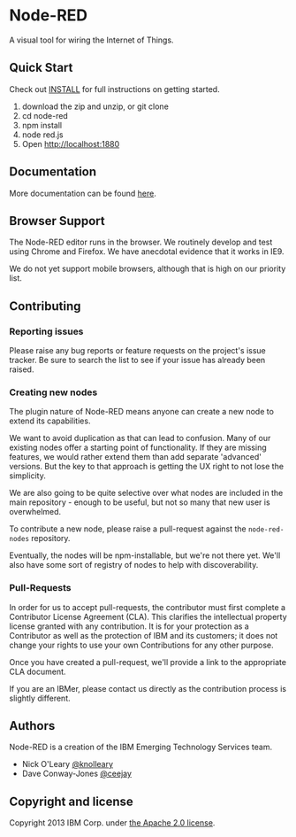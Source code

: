 # Node-RED

A visual tool for wiring the Internet of Things.

## Quick Start

Check out [INSTALL](INSTALL.md) for full instructions on getting started.

1. download the zip and unzip, or git clone
2. cd node-red
3. npm install
4. node red.js
5. Open <http://localhost:1880>

## Documentation

More documentation can be found [here](http://nodered.org/docs).

## Browser Support

The Node-RED editor runs in the browser. We routinely develop and test using
Chrome and Firefox. We have anecdotal evidence that it works in IE9.

We do not yet support mobile browsers, although that is high on our priority
list.

## Contributing

### Reporting issues

Please raise any bug reports or feature requests on the project's issue 
tracker. Be sure to search the list to see if your issue has already 
been raised.

### Creating new nodes

The plugin nature of Node-RED means anyone can create a new node to extend
its capabilities. 

We want to avoid duplication as that can lead to confusion. Many of our existing
nodes offer a starting point of functionality. If they are missing features,
we would rather extend them than add separate 'advanced' versions. But the key
to that approach is getting the UX right to not lose the simplicity.

We are also going to be quite selective over what nodes are included in the main
repository - enough to be useful, but not so many that new user is overwhelmed.

To contribute a new node, please raise a pull-request against the 
`node-red-nodes` repository.

Eventually, the nodes will be npm-installable, but we're not there yet. We'll
also have some sort of registry of nodes to help with discoverability.

### Pull-Requests

In order for us to accept pull-requests, the contributor must first complete
a Contributor License Agreement (CLA). This clarifies the intellectual 
property license granted with any contribution. It is for your protection as a 
Contributor as well as the protection of IBM and its customers; it does not 
change your rights to use your own Contributions for any other purpose.

Once you have created a pull-request, we'll provide a link to the appropriate
CLA document.

If you are an IBMer, please contact us directly as the contribution process is
slightly different.

## Authors

Node-RED is a creation of the IBM Emerging Technology Services team.

* Nick O'Leary [@knolleary](http://twitter.com/knolleary)
* Dave Conway-Jones [@ceejay](http://twitter.com/ceejay)

## Copyright and license

Copyright 2013 IBM Corp. under [the Apache 2.0 license](LICENSE).
